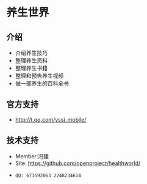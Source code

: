 ﻿养生世界
==============================

介绍
--------
- 介绍养生技巧
- 整理养生资料
- 整理养生书籍
- 整理和预告养生视频
- 做一部养生的百科全书


官方支持
------------------------------------
- <http://t.qq.com/yssj_mobile/>


技术支持
------------------------------------
- Member:冯建
-   Site: <https://github.com/openproject/healthworld/>
-     QQ: 673592063 2248234614
